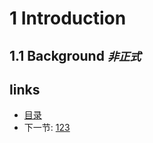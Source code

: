 # 1 Introduction

## 1.1 Background *`非正式`*


## links
  * [目录](<preface.md>)
  * 下一节: [123](<01.1.md>)